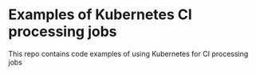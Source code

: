 # Examples of Kubernetes CI processing jobs

This repo contains code examples of using Kubernetes for CI processing jobs
